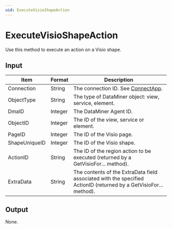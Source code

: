 ```yaml
---
uid: ExecuteVisioShapeAction
---
```


# ExecuteVisioShapeAction

Use this method to execute an action on a Visio shape.

## Input

| Item | Format | Description |
|--|--|--|
| Connection | String | The connection ID. See [ConnectApp](xref:ConnectApp). |
| ObjectType | String | The type of DataMiner object: view, service, element. |
| DmaID | Integer | The DataMiner Agent ID. |
| ObjectID | Integer | The ID of the view, service or element. |
| PageID | Integer | The ID of the Visio page. |
| ShapeUniqueID | Integer | The ID of the Visio shape. |
| ActionID | String | The ID of the region action to be executed (returned by a GetVisioFor... method). |
| ExtraData | String | The contents of the ExtraData field associated with the specified ActionID (returned by a GetVisioFor... method). |

## Output

None.
